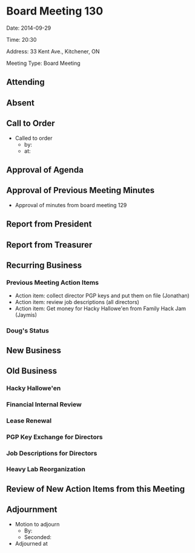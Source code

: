 # Board Meeting 130

Date: 2014-09-29

Time: 20:30

Address: 33 Kent Ave., Kitchener, ON

Meeting Type: Board Meeting

## Attending

## Absent

## Call to Order
* Called to order
    * by:
    * at: 

## Approval of Agenda

## Approval of Previous Meeting Minutes
* Approval of minutes from board meeting 129

## Report from President

## Report from Treasurer

## Recurring Business

### Previous Meeting Action Items
* Action item: collect director PGP keys and put them on file (Jonathan)
* Action item: review job descriptions (all directors)
* Action item: Get money for Hacky Hallowe'en from Family Hack Jam (Jaymis)

### Doug's Status

## New Business

## Old Business

### Hacky Hallowe'en

### Financial Internal Review

### Lease Renewal

### PGP Key Exchange for Directors

### Job Descriptions for Directors

### Heavy Lab Reorganization

## Review of New Action Items from this Meeting

## Adjournment
* Motion to adjourn
    * By: 
    * Seconded: 
* Adjourned at 
